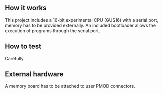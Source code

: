 <!---

This file is used to generate your project datasheet. Please fill in the information below and delete any unused
sections.

You can also include images in this folder and reference them in the markdown. Each image must be less than
512 kb in size, and the combined size of all images must be less than 1 MB.
-->

## How it works

This project includes a 16-bit experimental CPU (GUS16) with a serial port, memory has to be provided externally. An included bootloader allows the execution of programs through the serial port.

## How to test

Carefully

## External hardware

A memory board has to be attached to user PMOD connectors.
